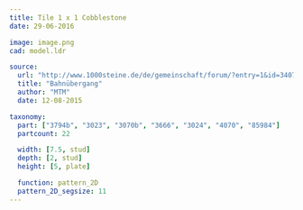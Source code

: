 ```yaml
---
title: Tile 1 x 1 Cobblestone
date: 29-06-2016

image: image.png
cad: model.ldr

source:
  url: "http://www.1000steine.de/de/gemeinschaft/forum/?entry=1&id=340717#id340717"
  title: "Bahnübergang"
  author: "MTM"
  date: 12-08-2015

taxonomy:
  part: ["3794b", "3023", "3070b", "3666", "3024", "4070", "85984"]
  partcount: 22

  width: [7.5, stud]
  depth: [2, stud]
  height: [5, plate]

  function: pattern_2D
  pattern_2D_segsize: 11
---
```

